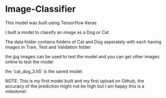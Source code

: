 # Image-Classifier
This model was built using Tensorflow Keras

I built a model to classify an image as a Dog or Cat

The data folder contains folders of Cat and Dog seperately with each having images in Train, Test and Validation folder

the jpg images can be used to test the model and you can get other images online to test the model

the 'cat_dog_3.h5' is the saved model

NOTE: This is my first model built and my first upload on Github, the accuracy of the prediction might not be high but I am happy this is a milestone!
